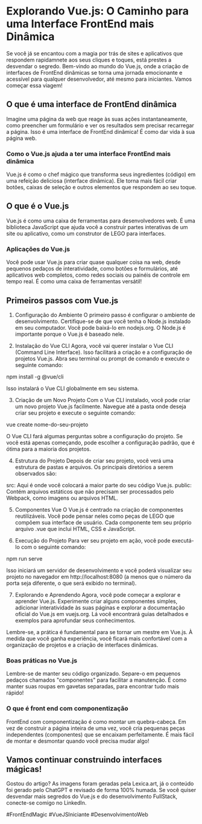 # Explorando Vue.js: O Caminho para uma Interface FrontEnd mais Dinâmica

Se você já se encantou com a magia por trás de sites e aplicativos que respondem rapidamnete aos seus cliques e toques, está prestes a desvendar o segredo. Bem-vindo ao mundo do Vue.js, onde a criação de interfaces de FrontEnd dinâmicas se torna uma jornada emocionante e acessível para qualquer desenvolvedor, até mesmo para iniciantes. Vamos começar essa viagem!

## O que é uma interface de FrontEnd dinâmica
Imagine uma página da web que reage às suas ações instantaneamente, como preencher um formulário e ver os resultados sem precisar recarregar a página. Isso é uma interface de FrontEnd dinâmica! É como dar vida à sua página web.

### Como o Vue.js ajuda a ter uma interface FrontEnd mais dinâmica
Vue.js é como o chef mágico que transforma seus ingredientes (código) em uma refeição deliciosa (interface dinâmica). Ele torna mais fácil criar botões, caixas de seleção e outros elementos que respondem ao seu toque.

## O que é o Vue.js
Vue.js é como uma caixa de ferramentas para desenvolvedores web. É uma biblioteca JavaScript que ajuda você a construir partes interativas de um site ou aplicativo, como um construtor de LEGO para interfaces.

### Aplicações do Vue.js
Você pode usar Vue.js para criar quase qualquer coisa na web, desde pequenos pedaços de interatividade, como botões e formulários, até aplicativos web completos, como redes sociais ou painéis de controle em tempo real. É como uma caixa de ferramentas versátil!

## Primeiros passos com Vue.js
1. Configuração do Ambiente
O primeiro passo é configurar o ambiente de desenvolvimento. Certifique-se de que você tenha o Node.js instalado em seu computador. Você pode baixá-lo em nodejs.org. O Node.js é importante porque o Vue.js é baseado nele.

2. Instalação do Vue CLI
Agora, você vai querer instalar o Vue CLI (Command Line Interface). Isso facilitará a criação e a configuração de projetos Vue.js. Abra seu terminal ou prompt de comando e execute o seguinte comando:

npm install -g @vue/cli

Isso instalará o Vue CLI globalmente em seu sistema.

3. Criação de um Novo Projeto
Com o Vue CLI instalado, você pode criar um novo projeto Vue.js facilmente. Navegue até a pasta onde deseja criar seu projeto e execute o seguinte comando:

vue create nome-do-seu-projeto

O Vue CLI fará algumas perguntas sobre a configuração do projeto. Se você está apenas começando, pode escolher a configuração padrão, que é ótima para a maioria dos projetos.

4. Estrutura do Projeto
Depois de criar seu projeto, você verá uma estrutura de pastas e arquivos. Os principais diretórios a serem observados são:

src: Aqui é onde você colocará a maior parte do seu código Vue.js.
public: Contém arquivos estáticos que não precisam ser processados pelo Webpack, como imagens ou arquivos HTML.

5. Componentes Vue
O Vue.js é centrado na criação de componentes reutilizáveis. Você pode pensar neles como peças de LEGO que compõem sua interface de usuário. Cada componente tem seu próprio arquivo .vue que inclui HTML, CSS e JavaScript.

6. Execução do Projeto
Para ver seu projeto em ação, você pode executá-lo com o seguinte comando:

npm run serve

Isso iniciará um servidor de desenvolvimento e você poderá visualizar seu projeto no navegador em http://localhost:8080 (a menos que o número da porta seja diferente, o que será exibido no terminal).

7. Explorando e Aprendendo
Agora, você pode começar a explorar e aprender Vue.js. Experimente criar alguns componentes simples, adicionar interatividade às suas páginas e explorar a documentação oficial do Vue.js em vuejs.org. Lá você encontrará guias detalhados e exemplos para aprofundar seus conhecimentos.

Lembre-se, a prática é fundamental para se tornar um mestre em Vue.js. À medida que você ganha experiência, você ficará mais confortável com a organização de projetos e a criação de interfaces dinâmicas.

### Boas práticas no Vue.js
Lembre-se de manter seu código organizado. Separe-o em pequenos pedaços chamados "componentes" para facilitar a manutenção. É como manter suas roupas em gavetas separadas, para encontrar tudo mais rápido!

### O que é front end com componentização
FrontEnd com componentização é como montar um quebra-cabeça. Em vez de construir a página inteira de uma vez, você cria pequenas peças independentes (componentes) que se encaixam perfeitamente. É mais fácil de montar e desmontar quando você precisa mudar algo!

## Vamos continuar construindo interfaces mágicas!
Gostou do artigo? As imagens foram geradas pela Lexica.art, já o conteúdo foi gerado pelo ChatGPT e revisado de forma 100% humada. Se você quiser desvendar mais segredos do Vue.js e do desenvolvimento FullStack, conecte-se comigo no LinkedIn.

#FrontEndMagic #VueJSIniciante #DesenvolvimentoWeb